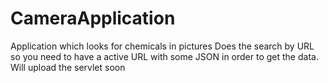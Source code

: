 # CameraApplication
Application which looks for chemicals in pictures 
Does the search by URL so you need to have a active URL with some JSON in order to get the data.
Will upload the servlet soon
